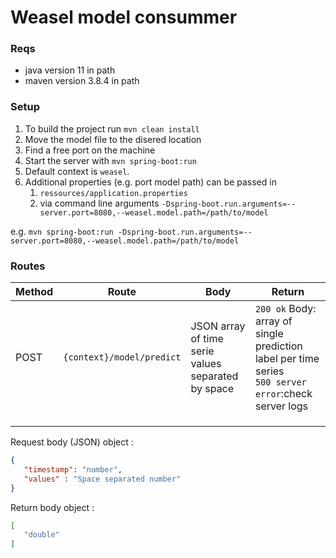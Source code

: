 # Weasel model consummer

### Reqs
- java version 11 in path
- maven version 3.8.4 in path

### Setup
1. To build the project run `mvn clean install`
2. Move the model file to the disered location
3. Find a free port on the machine
4. Start the server with `mvn spring-boot:run`
5. Default context is `weasel`.
6. Additional properties (e.g. port model path) can be passed in 
   1. `ressources/application.properties` 
   2. via command line arguments `-Dspring-boot.run.arguments=--server.port=8080,--weasel.model.path=/path/to/model`

e.g. ``mvn spring-boot:run -Dspring-boot.run.arguments=--server.port=8080,--weasel.model.path=/path/to/model``

### Routes

| Method | Route                     | Body                                               | Return                                                                                                    |
|--------|---------------------------|----------------------------------------------------|-----------------------------------------------------------------------------------------------------------|
| POST   | `{context}/model/predict` | JSON array of time serie values separated by space | `200 ok` Body: array of single prediction label per time series<br/> `500 server error`:check server logs |
|        |                           |                                                    |                                                                                                           |
|        |                           |                                                    |                                                                                                           |
|        |                           |                                                    |                                                                                                           |

Request body (JSON) object :

```json
{
   "timestamp": "number",
   "values" : "Space separated number"
}
```

Return body object :

```json
[
   "double"
]

```